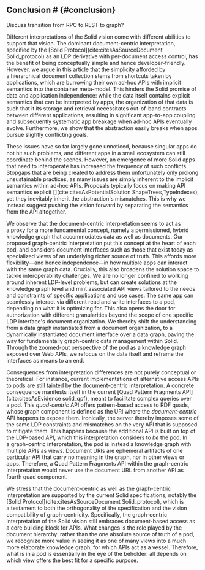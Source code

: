 ## Conclusion # {#conclusion}
<span class="todo">Discuss transition from RPC to REST to graph?</span>

Different interpretations of the Solid vision
come with different abilities to support that vision.
The dominant document-centric interpretation,
specified by the [Solid Protocol](cite:citesAsSourceDocument Solid_protocol)
as an LDP derivative with per-document access control,
has the benefit of being conceptually simple
and hence developer-friendly.
However, we argue in this article that the simplicity
afforded by a hierarchical document collection
stems from shortcuts taken by applications,
which are burrowing their own ad-hoc APIs with implicit semantics
into the container meta-model.
This hinders the Solid promise of data and application independence:
while the data itself contains explicit semantics that can be interpreted by apps,
the organization of that data is such that it its storage and retrieval
necessitates out-of-band contracts between different applications,
resulting in significant app-to-app coupling
and subsequently systematic app breakage when ad-hoc APIs eventually evolve.
Furthermore, we show that the abstraction easily breaks
when apps pursue slightly conflicting goals.

These issues have so far largely gone unnoticed,
because singular apps do not hit such problems,
and different apps in a small ecosystem
can still coordinate behind the scenes.
However,
an emergence of more Solid apps that need to interoperate
has increased the frequency of such conflicts.
Stopgaps that are being created to address them
unfortunately only prolong unsustainable practices,
as many issues are simply inherent to the implicit semantics within ad-hoc APIs.
Proposals typically focus on making API semantics explicit [](cite:citesAsPotentialSolution ShapeTrees,TypeIndexes),
yet they inevitably inherit the abstraction's mismatches.
This is why we instead suggest pushing the vision forward
by separating the semantics from the API altogether.

We observe that the document-centric interpretation
seems to act as a proxy for a more fundamental concept,
namely a permissioned, hybrid knowledge graph
that accommodates data as well as documents.
Our proposed graph-centric interpretation
put this concept at the heart of each pod,
and considers document interfaces such as those that exist today
as specialized views of an underlying richer source of truth.
This affords more flexibility—and hence independence—in
how multiple apps can interact with the same graph data.
Crucially,
this also broadens the solution space
to tackle interoperability challenges.
We are no longer confined to working around inherent LDP-level problems,
but can create solutions at the knowledge graph level
and mint associated API views tailored to the needs and constraints
of specific applications and use cases.
The same app can seamlessly interact
via different read and write interfaces to a pod,
depending on what it is optimizing for.
This also opens the door for authorization
with different granularities beyond the scope of
one specific LDP interface's document organization.
We thereby shift the understanding
from a data graph instantiated from a document organization,
to a dynamically instantiated document interface over a data graph,
paving the way for fundamentally graph-centric data management within Solid.
Through the zoomed-out perspective of the pod
as a knowledge graph exposed over Web APIs, 
we refocus on the data itself
and reframe the interfaces as means to an end.

Consequences from interpretation differences are not purely conceptual or theoretical.
For instance,
current implementations of alternative access APIs to pods
are still tainted by the document-centric interpretation.
A concrete consequence manifests itself
in the current [Quad Pattern Fragments API](cito:citesAsEvidence solid_qpf),
meant to facilitate complex queries over a pod.
This _quad-centric_ API offers pattern-based access to RDF quads,
whose graph component is defined as
the URI where the _document-centric_ API happens to expose them.
Ironically,
the server thereby imposes some of the same LDP constraints and mismatches
on the very API that is supposed to mitigate them.
This happens because the additional API is built on top of the LDP-based API,
which this interpretation considers to _be_ the pod.
In a graph-centric interpretation,
the pod is instead a knowledge graph with multiple APIs as views.
Document URIs are ephemeral artifacts of one particular API
that carry no meaning in the graph,
nor in other views or apps.
Therefore,
a Quad Pattern Fragments API within the graph-centric interpretation
would never use the document URL from another API as fourth quad component.

We stress that the document-centric as well as the graph-centric interpretation
are supported by the current Solid specifications,
notably the [Solid Protocol](cite:citesAsSourceDocument Solid_protocol),
which is a testament to both the orthogonality of the specification
and the vision compatibility of graph-centricity.
Specifically,
the graph-centric interpretation of the Solid vision
still embraces document-based access as a core building block for APIs.
What changes is the role played by the document hierarchy:
rather than the one absolute source of truth of a pod,
we recognize more value in seeing it as one of many views
into a much more elaborate knowledge graph,
for which APIs act as a vessel.
Therefore,
what is in a pod is essentially in the eye of the beholder:
all depends on which view offers the best fit for a specific purpose.
